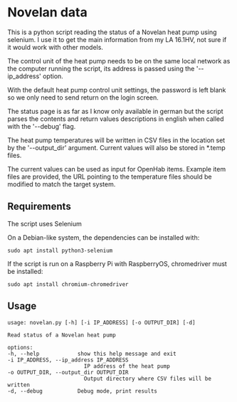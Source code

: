 # Novelan data
This is a python script reading the status of a Novelan heat pump using selenium. I use it to get the main information from my LA 16.1HV, not sure if it would work with other models.

The control unit of the heat pump needs to be on the same local network as the computer running the script, its address is passed using the '--ip_address' option.

With the default heat pump control unit settings, the password is left blank so we only need to send return on the login screen.

The status page is as far as I know only available in german but the script parses the contents and return values descriptions in english when called with the '--debug' flag.

The heat pump temperatures will be written in CSV files in the location set by the '--output_dir' argument. Current values will also be stored in *.temp files.

The current values can be used as input for OpenHab items. Example item files are provided, the URL pointing to the temperature files should be modified to match the target system. 

## Requirements
The script uses Selenium

On a Debian-like system, the dependencies can be installed with:

    sudo apt install python3-selenium

If the script is run on a Raspberry Pi with RaspberryOS, chromedriver must be installed:

    sudo apt install chromium-chromedriver

## Usage
    usage: novelan.py [-h] [-i IP_ADDRESS] [-o OUTPUT_DIR] [-d]

    Read status of a Novelan heat pump

    options:
    -h, --help            show this help message and exit
    -i IP_ADDRESS, --ip_address IP_ADDRESS
                            IP address of the heat pump
    -o OUTPUT_DIR, --output_dir OUTPUT_DIR
                            Output directory where CSV files will be written
    -d, --debug           Debug mode, print results
